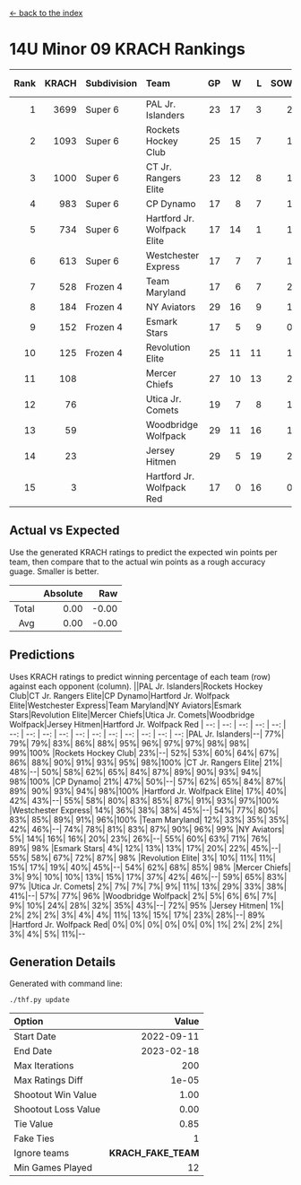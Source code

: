 [<- back to the index](readme.md)
# 14U Minor 09 KRACH Rankings
Rank|KRACH|Subdivision|Team|GP|W|L|SOW|SOL|T|SoS|Exp Wins|Win Diff
---:|---:|:---|:---|---:|---:|---:|---:|---:|---:|---:|---:|---:
1|3699|Super 6|PAL Jr. Islanders|23|17|3|2|0|1|755|19.8|-0.0
2|1093|Super 6|Rockets Hockey Club|25|15|7|1|1|1|986|16.8|-0.0
3|1000|Super 6|CT Jr. Rangers Elite|23|12|8|1|1|1|1140|13.8|-0.0
4|983|Super 6|CP Dynamo|17|8|7|1|0|1|1368|9.8|-0.0
5|734|Super 6|Hartford Jr. Wolfpack Elite|17|14|1|1|0|1|85|15.9|0.0
6|613|Super 6|Westchester Express|17|7|7|1|1|1|1302|8.8|-0.0
7|528|Frozen 4|Team Maryland|17|6|7|2|1|1|991|8.8|-0.0
8|184|Frozen 4|NY Aviators|29|16|9|1|2|1|262|17.9|0.0
9|152|Frozen 4|Esmark Stars|17|5|9|0|2|1|498|5.8|-0.0
10|125|Frozen 4|Revolution Elite|25|11|11|1|1|1|288|12.9|0.0
11|108||Mercer Chiefs|27|10|13|2|1|1|313|12.9|0.0
12|76||Utica Jr. Comets|19|7|8|1|2|1|266|8.9|0.0
13|59||Woodbridge Wolfpack|29|11|16|1|0|1|180|12.9|0.0
14|23||Jersey Hitmen|29|5|19|2|2|1|180|7.9|0.0
15|3||Hartford Jr. Wolfpack Red|17|0|16|0|0|1|90|0.9|0.0

## Actual vs Expected
Use the generated KRACH ratings to predict the expected win points per team, then compare that to the actual win points as a rough accuracy guage. Smaller is better.

||Absolute|Raw
|---:|---:|---:
|Total|0.00|-0.00
|Avg|0.00|-0.00

## Predictions
Uses KRACH ratings to predict winning percentage of each team (row) against each opponent (column).
||PAL Jr. Islanders|Rockets Hockey Club|CT Jr. Rangers Elite|CP Dynamo|Hartford Jr. Wolfpack Elite|Westchester Express|Team Maryland|NY Aviators|Esmark Stars|Revolution Elite|Mercer Chiefs|Utica Jr. Comets|Woodbridge Wolfpack|Jersey Hitmen|Hartford Jr. Wolfpack Red
| --: | --: | --: | --: | --: | --: | --: | --: | --: | --: | --: | --: | --: | --: | --: | --: 
|PAL Jr. Islanders|--| 77%| 79%| 79%| 83%| 86%| 88%| 95%| 96%| 97%| 97%| 98%| 98%| 99%|100%
|Rockets Hockey Club| 23%|--| 52%| 53%| 60%| 64%| 67%| 86%| 88%| 90%| 91%| 93%| 95%| 98%|100%
|CT Jr. Rangers Elite| 21%| 48%|--| 50%| 58%| 62%| 65%| 84%| 87%| 89%| 90%| 93%| 94%| 98%|100%
|CP Dynamo| 21%| 47%| 50%|--| 57%| 62%| 65%| 84%| 87%| 89%| 90%| 93%| 94%| 98%|100%
|Hartford Jr. Wolfpack Elite| 17%| 40%| 42%| 43%|--| 55%| 58%| 80%| 83%| 85%| 87%| 91%| 93%| 97%|100%
|Westchester Express| 14%| 36%| 38%| 38%| 45%|--| 54%| 77%| 80%| 83%| 85%| 89%| 91%| 96%|100%
|Team Maryland| 12%| 33%| 35%| 35%| 42%| 46%|--| 74%| 78%| 81%| 83%| 87%| 90%| 96%| 99%
|NY Aviators|  5%| 14%| 16%| 16%| 20%| 23%| 26%|--| 55%| 60%| 63%| 71%| 76%| 89%| 98%
|Esmark Stars|  4%| 12%| 13%| 13%| 17%| 20%| 22%| 45%|--| 55%| 58%| 67%| 72%| 87%| 98%
|Revolution Elite|  3%| 10%| 11%| 11%| 15%| 17%| 19%| 40%| 45%|--| 54%| 62%| 68%| 85%| 98%
|Mercer Chiefs|  3%|  9%| 10%| 10%| 13%| 15%| 17%| 37%| 42%| 46%|--| 59%| 65%| 83%| 97%
|Utica Jr. Comets|  2%|  7%|  7%|  7%|  9%| 11%| 13%| 29%| 33%| 38%| 41%|--| 57%| 77%| 96%
|Woodbridge Wolfpack|  2%|  5%|  6%|  6%|  7%|  9%| 10%| 24%| 28%| 32%| 35%| 43%|--| 72%| 95%
|Jersey Hitmen|  1%|  2%|  2%|  2%|  3%|  4%|  4%| 11%| 13%| 15%| 17%| 23%| 28%|--| 89%
|Hartford Jr. Wolfpack Red|  0%|  0%|  0%|  0%|  0%|  0%|  1%|  2%|  2%|  2%|  3%|  4%|  5%| 11%|--

## Generation Details

Generated with command line:
```
./thf.py update
```

| Option | Value |
| :----- | ----: |
| Start Date | 2022-09-11 |
| End Date | 2023-02-18 |
| Max Iterations | 200 |
| Max Ratings Diff | 1e-05 |
| Shootout Win Value | 1.00 |
| Shootout Loss Value | 0.00 |
| Tie Value | 0.85 |
| Fake Ties | 1 |
| Ignore teams | __KRACH_FAKE_TEAM__ |
| Min Games Played | 12 |

